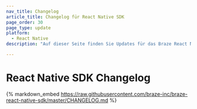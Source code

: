 ```yaml
---
nav_title: Changelog
article_title: Changelog für React Native SDK
page_order: 30
page_type: update
platform:
  - React Native
description: "Auf dieser Seite finden Sie Updates für das Braze React Native SDK Changelog."

---
```


# React Native SDK Changelog

{% markdown_embed https://raw.githubusercontent.com/braze-inc/braze-react-native-sdk/master/CHANGELOG.md %}
